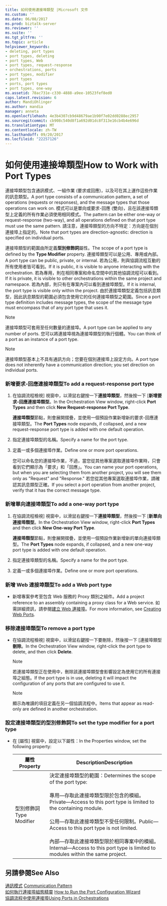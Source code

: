 ```yaml
---
title: 如何使用連接埠類型 |Microsoft 文件
ms.custom: ''
ms.date: 06/08/2017
ms.prod: biztalk-server
ms.reviewer: ''
ms.suite: ''
ms.tgt_pltfrm: ''
ms.topic: article
helpviewer_keywords:
- deleting, port types
- port types, deleting
- port types, Web
- port types, request-response
- orchestrations, ports
- port types, modifier
- port types
- ports, port types
- port types, one-way
ms.assetid: 78ac731e-c330-4888-a9ee-10523fef8ed0
caps.latest.revision: 6
author: MandiOhlinger
ms.author: mandia
manager: anneta
ms.openlocfilehash: 4e3b4307cb9d48679ae1b90f7e02dd0288ec2957
ms.sourcegitcommit: cb908c540d8f1a692d01dc8f313e16cb4b4e696d
ms.translationtype: MT
ms.contentlocale: zh-TW
ms.lasthandoff: 09/20/2017
ms.locfileid: "22257126"
---
```

# <a name="how-to-work-with-port-types"></a><span data-ttu-id="8edb2-102">如何使用連接埠類型</span><span class="sxs-lookup"><span data-stu-id="8edb2-102">How to Work with Port Types</span></span>
<span data-ttu-id="8edb2-103">連接埠類型包含通訊模式、一組作業 (要求或回應)，以及可在其上運作這些作業的訊息類型。</span><span class="sxs-lookup"><span data-stu-id="8edb2-103">A port type consists of a communication pattern, a set of operations (requests or responses), and the message types that those operations can work on.</span></span> <span data-ttu-id="8edb2-104">模式可以是單向或要求-回應 (雙向)，且在該連接埠類型上定義的所有作業必須使用相同模式。</span><span class="sxs-lookup"><span data-stu-id="8edb2-104">The pattern can be either one-way or request-response (two-way), and all operations defined on that port type must use the same pattern.</span></span> <span data-ttu-id="8edb2-105">請注意，連接埠類型的方向不特定：方向是在個別連接埠上指定的。</span><span class="sxs-lookup"><span data-stu-id="8edb2-105">Note that port types are direction-agnostic: direction is specified on individual ports.</span></span>  
  
 <span data-ttu-id="8edb2-106">連接埠類型的範圍由所定義**型別修飾詞**屬性。</span><span class="sxs-lookup"><span data-stu-id="8edb2-106">The scope of a port type is defined by the **Type Modifier** property.</span></span> <span data-ttu-id="8edb2-107">連接埠類型可以是公用、專用或內部。</span><span class="sxs-lookup"><span data-stu-id="8edb2-107">A port type can be public, private, or internal.</span></span> <span data-ttu-id="8edb2-108">若為公用，則與協調流程互動的所有使用者皆可看到。</span><span class="sxs-lookup"><span data-stu-id="8edb2-108">If it is public, it is visible to anyone interacting with the orchestration.</span></span> <span data-ttu-id="8edb2-109">若為專用，則在相同專案和命名空間中的其他協調流程可以看到。</span><span class="sxs-lookup"><span data-stu-id="8edb2-109">If it is private, it is visible to other orchestrations within the same project and namespace.</span></span> <span data-ttu-id="8edb2-110">若為內部，則只有在專案內可以看到連接埠類型。</span><span class="sxs-lookup"><span data-stu-id="8edb2-110">If it is internal, the port type is visible only within the project.</span></span> <span data-ttu-id="8edb2-111">由於連接埠類型定義包括訊息類型，因此訊息類型的範圍必須包含使用它的任何連接埠類型之範圍。</span><span class="sxs-lookup"><span data-stu-id="8edb2-111">Since a port type definition includes message types, the scope of the message type must encompass that of any port type that uses it.</span></span>  
  
> [!NOTE]
>  <span data-ttu-id="8edb2-112">連接埠類型可套用至任何數量的連接埠。</span><span class="sxs-lookup"><span data-stu-id="8edb2-112">A port type can be applied to any number of ports.</span></span> <span data-ttu-id="8edb2-113">您可以將連接埠視為連接埠類型的執行個體。</span><span class="sxs-lookup"><span data-stu-id="8edb2-113">You can think of a port as an instance of a port type.</span></span>  
  
> [!NOTE]
>  <span data-ttu-id="8edb2-114">連接埠類型基本上不具有通訊方向；您要在個別連接埠上設定方向。</span><span class="sxs-lookup"><span data-stu-id="8edb2-114">A port type does not inherently have a communication direction; you set direction on individual ports.</span></span>  
  
### <a name="to-add-a-request-response-port-type"></a><span data-ttu-id="8edb2-115">新增要求-回應連接埠類型</span><span class="sxs-lookup"><span data-stu-id="8edb2-115">To add a request-response port type</span></span>  
  
1.  <span data-ttu-id="8edb2-116">在協調流程檢視] 視窗中，以滑鼠右鍵按一下**連接埠類型**，然後按一下 [**新增要求-回應連接埠類型**。</span><span class="sxs-lookup"><span data-stu-id="8edb2-116">In the Orchestration View window, right-click **Port Types** and then click **New Request-response Port Type**.</span></span>  
  
     <span data-ttu-id="8edb2-117">**連接埠類型**節點，則會展開摺疊，並使用一個預設作業新增新的要求-回應連接埠類型。</span><span class="sxs-lookup"><span data-stu-id="8edb2-117">The **Port Types** node expands, if collapsed, and a new request-response port type is added with one default operation.</span></span>  
  
2.  <span data-ttu-id="8edb2-118">指定連接埠類型的名稱。</span><span class="sxs-lookup"><span data-stu-id="8edb2-118">Specify a name for the port type.</span></span>  
  
3.  <span data-ttu-id="8edb2-119">定義一或多個連接埠作業。</span><span class="sxs-lookup"><span data-stu-id="8edb2-119">Define one or more port operations.</span></span>  
  
     <span data-ttu-id="8edb2-120">您可以命名您的連接埠作業，不過，當您從其他專案選取連接埠作業時，只會看到它們顯示為「要求」和「回應」。</span><span class="sxs-lookup"><span data-stu-id="8edb2-120">You can name your port operations, but when you are selecting them from another project, you will see them only as "Request" and "Response."</span></span> <span data-ttu-id="8edb2-121">若您從其他專案選取連接埠作業，請確認其訊息類型正確。</span><span class="sxs-lookup"><span data-stu-id="8edb2-121">If you select a port operation from another project, verify that it has the correct message type.</span></span>  
  
### <a name="to-add-a-one-way-port-type"></a><span data-ttu-id="8edb2-122">新增單向連接埠類型</span><span class="sxs-lookup"><span data-stu-id="8edb2-122">To add a one-way port type</span></span>  
  
1.  <span data-ttu-id="8edb2-123">在協調流程檢視] 視窗中，以滑鼠右鍵按一下**連接埠類型**，然後按一下 [**新單向連接埠類型**。</span><span class="sxs-lookup"><span data-stu-id="8edb2-123">In the Orchestration View window, right-click **Port Types** and then click **New One-way Port Type**.</span></span>  
  
     <span data-ttu-id="8edb2-124">**連接埠類型**節點，則會展開摺疊，並使用一個預設作業新增新的單向連接埠類型。</span><span class="sxs-lookup"><span data-stu-id="8edb2-124">The **Port Types** node expands, if collapsed, and a new one-way port type is added with one default operation.</span></span>  
  
2.  <span data-ttu-id="8edb2-125">指定連接埠類型的名稱。</span><span class="sxs-lookup"><span data-stu-id="8edb2-125">Specify a name for the port type.</span></span>  
  
3.  <span data-ttu-id="8edb2-126">定義一或多個連接埠作業。</span><span class="sxs-lookup"><span data-stu-id="8edb2-126">Define one or more port operations.</span></span>  
  
### <a name="to-add-a-web-port-type"></a><span data-ttu-id="8edb2-127">新增 Web 連接埠類型</span><span class="sxs-lookup"><span data-stu-id="8edb2-127">To add a Web port type</span></span>  
  
-   <span data-ttu-id="8edb2-128">新增專案參考至包含 Web 服務的 Proxy 類別之組件。</span><span class="sxs-lookup"><span data-stu-id="8edb2-128">Add a project reference to an assembly containing a proxy class for a Web service.</span></span> <span data-ttu-id="8edb2-129">如需詳細資訊，請參閱[建立 Web 連接埠](../core/creating-web-ports.md)。</span><span class="sxs-lookup"><span data-stu-id="8edb2-129">For more information, see [Creating Web Ports](../core/creating-web-ports.md).</span></span>  
  
### <a name="to-remove-a-port-type"></a><span data-ttu-id="8edb2-130">移除連接埠類型</span><span class="sxs-lookup"><span data-stu-id="8edb2-130">To remove a port type</span></span>  
  
-   <span data-ttu-id="8edb2-131">在協調流程檢視] 視窗中，以滑鼠右鍵按一下要刪除，然後按一下 [連接埠類型**刪除**。</span><span class="sxs-lookup"><span data-stu-id="8edb2-131">In the Orchestration View window, right-click the port type to delete, and then click **Delete**.</span></span>  
  
    > [!NOTE]
    >  <span data-ttu-id="8edb2-132">若連接埠類型正在使用中，刪除該連接埠類型會影響設定為使用它的所有連接埠之組態。</span><span class="sxs-lookup"><span data-stu-id="8edb2-132">If the port type is in use, deleting it will impact the configuration of any ports that are configured to use it.</span></span>  
  
    > [!NOTE]
    >  <span data-ttu-id="8edb2-133">顯示為唯讀的項目定義在另一個協調流程中。</span><span class="sxs-lookup"><span data-stu-id="8edb2-133">Items that appear as read-only are defined in another orchestration.</span></span>  
  
### <a name="to-set-the-type-modifier-for-a-port-type"></a><span data-ttu-id="8edb2-134">設定連接埠類型的型別修飾詞</span><span class="sxs-lookup"><span data-stu-id="8edb2-134">To set the type modifier for a port type</span></span>  
  
-   <span data-ttu-id="8edb2-135">在 [屬性] 視窗中，設定以下屬性：</span><span class="sxs-lookup"><span data-stu-id="8edb2-135">In the Properties window, set the following property:</span></span>  
  
    |<span data-ttu-id="8edb2-136">屬性</span><span class="sxs-lookup"><span data-stu-id="8edb2-136">Property</span></span>|<span data-ttu-id="8edb2-137">Description</span><span class="sxs-lookup"><span data-stu-id="8edb2-137">Description</span></span>|  
    |--------------|-----------------|  
    |<span data-ttu-id="8edb2-138">型別修飾詞</span><span class="sxs-lookup"><span data-stu-id="8edb2-138">Type Modifier</span></span>|<span data-ttu-id="8edb2-139">決定連接埠類型的範圍：</span><span class="sxs-lookup"><span data-stu-id="8edb2-139">Determines the scope of the port type:</span></span><br /><br /> <span data-ttu-id="8edb2-140">專用—存取此連接埠類型限於包含的模組。</span><span class="sxs-lookup"><span data-stu-id="8edb2-140">Private—Access to this port type is limited to the containing module.</span></span><br /><br /> <span data-ttu-id="8edb2-141">公用—存取此連接埠類型不受任何限制。</span><span class="sxs-lookup"><span data-stu-id="8edb2-141">Public—Access to this port type is not limited.</span></span><br /><br /> <span data-ttu-id="8edb2-142">內部—存取此連接埠類型限於相同專案中的模組。</span><span class="sxs-lookup"><span data-stu-id="8edb2-142">Internal—Access to this port type is limited to modules within the same project.</span></span>|  
  
## <a name="see-also"></a><span data-ttu-id="8edb2-143">另請參閱</span><span class="sxs-lookup"><span data-stu-id="8edb2-143">See Also</span></span>  
 <span data-ttu-id="8edb2-144">[通訊模式](../core/communication-pattern.md) </span><span class="sxs-lookup"><span data-stu-id="8edb2-144">[Communication Pattern](../core/communication-pattern.md) </span></span>  
 <span data-ttu-id="8edb2-145">[如何執行連接埠組態精靈](../core/how-to-run-the-port-configuration-wizard.md) </span><span class="sxs-lookup"><span data-stu-id="8edb2-145">[How to Run the Port Configuration Wizard](../core/how-to-run-the-port-configuration-wizard.md) </span></span>  
 [<span data-ttu-id="8edb2-146">協調流程中使用連接埠</span><span class="sxs-lookup"><span data-stu-id="8edb2-146">Using Ports in Orchestrations</span></span>](../core/using-ports-in-orchestrations.md)